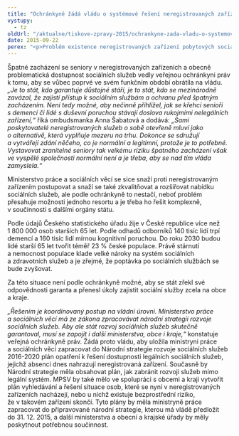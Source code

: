 ```yaml
---
title: "Ochránkyně žádá vládu o systémové řešení neregistrovaných zařízení"
vystupy:
  - tz
oldUrl: "/aktualne/tiskove-zpravy-2015/ochrankyne-zada-vladu-o-systemove-reseni-neregistrovanych-zarizeni"
date: 2015-09-22
perex: "<p>Problém existence neregistrovaných zařízení pobytových sociálních služeb a špatného zacházení se seniory v nich nelze odstranit pouze represí, jestliže současně není dostupná legální alternativa. I kdyby úřady neregistrovaná zařízení sociálních služeb důsledně a úplně potlačily, není jasné, co by bylo s množstvím starých a nemocných lidí, kteří v nich nyní žijí, a jak by se zabránilo novému rozvoji těchto zařízení.</p>"
---
```


<!-- imported from the old website -->

<p>Špatné zacházení se seniory v neregistrovaných zařízeních a obecně problematická dostupnost sociálních služeb vedly veřejnou ochránkyni práv k tomu, aby se vůbec poprvé ve svém funkčním období obrátila na vládu.<em> „Je to stát, kdo garantuje důstojné stáří, je to stát, kdo se mezinárodně zavázal, že zajistí přístup k sociálním službám a ochranu před špatným zacházením. Není tedy možné, aby nečinně přihlížel, jak se křehcí senioři s demencí či lidé s duševní poruchou stávají doslova rukojmími nelegálních zařízení,“</em> říká ombudsmanka Anna Šabatová a dodává: <em>„Sami poskytovatelé neregistrovaných služeb o sobě otevřeně mluví jako o alternativě, která vyplňuje mezeru na trhu. Dokonce se sdružují a vytvářejí zdání něčeho, co je normální a legitimní, protože je to potřebné. Vystavovat zranitelné seniory tak velkému riziku špatného zacházení však ve vyspělé společnosti normální není a je třeba, aby se nad tím vláda zamyslela.“</em></p><p>Ministerstvo práce a sociálních věcí se sice snaží proti neregistrovaným zařízením postupovat a snaží se také zkvalitňovat a rozšiřovat nabídku sociálních služeb, ale podle ochránkyně to nestačí, neboť problém přesahuje možnosti jednoho resortu a je třeba ho řešit komplexně, v součinnosti s dalšími orgány státu. </p><p>Podle údajů Českého statistického úřadu žije v České republice více než 1 800 000 osob starších 65 let. Podle odhadů odborníků 140 tisíc lidí trpí demencí a 160 tisíc lidí mírnou kognitivní poruchou. Do roku 2030 budou lidé starší 65 let tvořit téměř 23 % české populace. Právě stárnutí a nemocnost populace klade velké nároky na systém sociálních a zdravotních služeb a je zřejmé, že poptávka po sociálních službách se bude zvyšovat. </p><p>Za této situace není podle ochránkyně možné, aby se stát zřekl své odpovědnosti garanta a přenesl úkoly zajistit sociální služby zcela na obce a kraje. </p><p><em>„Řešením je koordinovaný postup na vládní úrovni. Ministerstvo práce a sociálních věcí má ze zákona zpracovávat národní strategii rozvoje sociálních služeb. Aby ale stát rozvoj sociálních služeb skutečně garantoval, musí se zapojit i další ministerstva, obce i kraje,“</em> konstatuje veřejná ochránkyně práv. Žádá proto vládu, aby uložila ministryni práce a sociálních věcí zapracovat do Národní strategie rozvoje sociálních služeb 2016-2020 plán opatření k řešení dostupnosti legálních sociálních služeb, jejichž absenci dnes nahrazují neregistrovaná zařízení. Současně by Národní strategie měla obsahovat plán, jak zabránit rozvoji služeb mimo legální systém. MPSV by také mělo ve spolupráci s obcemi a kraji vytvořit plán vyhledávání a řešení situace osob, které se nyní v neregistrovaných zařízeních nacházejí, nebo u nichž existuje bezprostřední riziko, že v takovém zařízení skončí. Tyto plány by měla ministryně práce zapracovat do připravované národní strategie, kterou má vládě předložit do 31. 12. 2015, a další ministerstva a obecní a krajské úřady by měly poskytnout potřebnou součinnost.</p>
